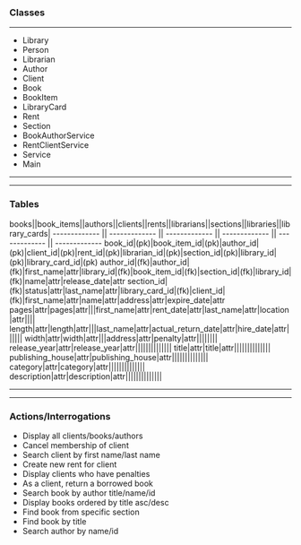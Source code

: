 
### Classes


------

- Library
- Person
- Librarian
- Author
- Client
- Book
- BookItem
- LibraryCard
- Rent
- Section
- BookAuthorService
- RentClientService
- Service
- Main



-------

----------


### Tables


 books||book_items||authors||clients||rents||librarians||sections||libraries||library_cards|
------------- || ------------- || ------------- || ------------- || ------------- || -------------
book_id|(pk)|book_item_id|(pk)|author_id|(pk)|client_id|(pk)|rent_id|(pk)|librarian_id|(pk)|section_id|(pk)|library_id|(pk)|library_card_id|(pk)
author_id|(fk)|author_id|(fk)|first_name|attr|library_id|(fk)|book_item_id|(fk)|section_id|(fk)|library_id|(fk)|name|attr|release_date|attr
section_id|(fk)|status|attr|last_name|attr|library_card_id|(fk)|client_id|(fk)|first_name|attr|name|attr|address|attr|expire_date|attr
pages|attr|pages|attr|||first_name|attr|rent_date|attr|last_name|attr|location|attr||||
length|attr|length|attr|||last_name|attr|actual_return_date|attr|hire_date|attr||||||
width|attr|width|attr|||address|attr|penalty|attr||||||||
release_year|attr|release_year|attr||||||||||||||
title|attr|title|attr||||||||||||||
publishing_house|attr|publishing_house|attr||||||||||||||
category|attr|category|attr||||||||||||||
description|attr|description|attr||||||||||||||


-----

-----

### Actions/Interrogations


- Display all clients/books/authors
- Cancel membership of client
- Search client by first name/last name
- Create new rent for client
- Display clients who have penalties
- As a client, return a borrowed book 
- Search book by author title/name/id
- Display books ordered by title asc/desc
- Find book from specific section
- Find book by title
- Search author by name/id










